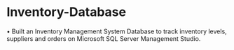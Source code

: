 # Inventory-Database
•   Built an Inventory Management System Database to track inventory levels, suppliers and orders on  Microsoft SQL Server Management Studio.
